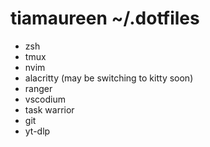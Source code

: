 # tiamaureen ~/.dotfiles

- zsh
- tmux
- nvim
- alacritty (may be switching to kitty soon)
- ranger
- vscodium
- task warrior
- git
- yt-dlp
